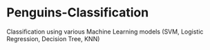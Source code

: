 # Penguins-Classification
Classification using various Machine Learning models (SVM, Logistic Regression, Decision Tree, KNN) 
